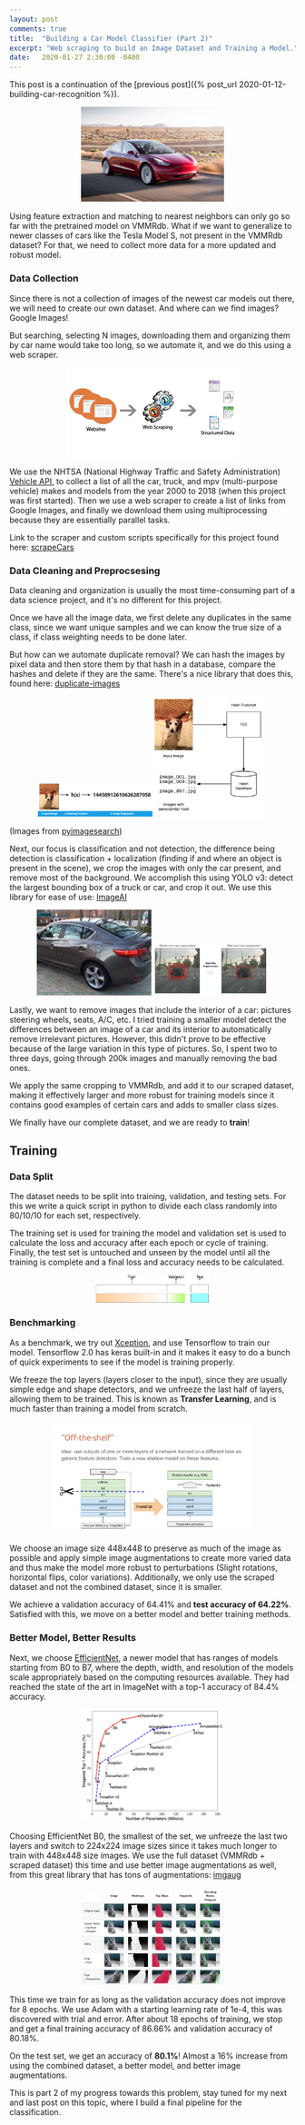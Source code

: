 ```yaml
---
layout: post
comments: true
title:  "Building a Car Model Classifier (Part 2)"
excerpt: "Web scraping to build an Image Dataset and Training a Model."
date:   2020-01-27 2:30:00 -0400
---
```


This post is a continuation of the [previous post]({% post_url 2020-01-12-building-car-recognition %}).

<center><img  src="/assets/building-car-recognition-part-2/tesla-model-3.jpg"  width="50%"></center>

Using feature extraction and matching to nearest neighbors can only go so far with the pretrained model on VMMRdb. What if we want to generalize to newer classes of cars like the Tesla Model S, not present in the VMMRdb dataset? For that, we need to collect more data for a more updated and robust model.

### Data Collection

Since there is not a collection of images of the newest car models out there, we will need to create our own dataset. And where can we find images? Google Images!

But searching, selecting N images, downloading them and organizing them by car name would take too long, so we automate it, and we do this using a web scraper. 

<center><img  src="/assets/building-car-recognition-part-2/web-scraping.jpg"  width="60%"></center>

We use the NHTSA (National Highway Traffic and Safety Administration) [Vehicle API](https://vpic.nhtsa.dot.gov/api/), to collect a list of all the car, truck, and mpv (multi-purpose vehicle) makes and models from the year 2000 to 2018 (when this project was first started). Then we use a web scraper to create a list of links from Google Images, and finally we download them using multiprocessing because they are essentially parallel tasks. 

Link to the scraper and custom scripts specifically for this project found here: [scrapeCars](https://github.com/wasdkhan/scrapeCars)

### Data Cleaning and Preprocsesing

Data cleaning and organization is usually the most time-consuming part of a data science project, and it's no different for this project.

Once we have all the image data, we first delete any duplicates in the same class, since we want unique samples and we can know the true size of a class, if class weighting needs to be done later. 

But how can we automate duplicate removal? We can hash the images by pixel data and then store them by that hash in a database, compare the hashes and delete if they are the same. There's a nice library that does this, found here: [duplicate-images](https://github.com/philipbl/duplicate-images)

<center><img  src="/assets/building-car-recognition-part-2/image-hashing-blueprint.png" width="40%"><img  src="/assets/building-car-recognition-part-2/image-hashing.png" width="40%"></center>

(Images from [pyimagesearch](https://www.pyimagesearch.com/2017/11/27/image-hashing-opencv-python/))

Next, our focus is classification and not detection, the difference being detection is classification + localization (finding if and where an object is present in the scene), we crop the images with only the car present, and remove most of the background. We accomplish this using YOLO v3: detect the largest bounding box of a truck or car, and crop it out. We use this library for ease of use: [ImageAI](https://github.com/OlafenwaMoses/ImageAI)

<center>
<img  src="/assets/building-car-recognition-part-2/yolo-detection-result.jpg"  width="40%"> <img  src="/assets/building-car-recognition-part-2/non-max-suppression.png"  width="40%">  
</center>

Lastly, we want to remove images that include the interior of a car: pictures steering wheels, seats, A/C, etc. I tried training a smaller model detect the differences between an image of a car and its interior to automatically remove irrelevant pictures. However, this didn't prove to be effective because of the large variation in this type of pictures. So, I spent two to three days, going through 200k images and manually removing the bad ones.

We apply the same cropping to VMMRdb, and add it to our scraped dataset, making it effectively larger and more robust for training models since it contains good examples of certain cars and adds to smaller class sizes.

We finally have our complete dataset, and we are ready to **train**!

## Training

### Data Split

The dataset needs to be split into training, validation, and testing sets. For this we write a quick script in python to divide each class randomly into 80/10/10 for each set, respectively. 

The training set is used for training the model and validation set is used to calculate the loss and accuracy after each epoch or cycle of training. Finally, the test set is untouched and unseen by the model until all the training is complete and a final loss and accuracy needs to be calculated. 

<center><img  src="/assets/building-car-recognition-part-2/train-val-test-split.png" width="40%"></center>

### Benchmarking

As a benchmark, we try out [Xception](https://arxiv.org/abs/1610.02357), and use Tensorflow to train our model. Tensorflow 2.0 has keras built-in and it makes it easy to do a bunch of quick experiments to see if the model is training properly. 

We freeze the top layers (layers closer to the input), since they are usually simple edge and shape detectors, and we unfreeze the last half of layers, allowing them to be trained. This is known as **Transfer Learning**, and is much faster than training a model from scratch.

<center><img  src="/assets/building-car-recognition-part-2/transfer-learning-lecture-notes.jpeg" width="70%"></center>

We choose an image size 448x448 to preserve as much of the image as possible and apply simple image augmentations to create more varied data and thus make the model more robust to perturbations (Slight rotations, horizontal flips, color variations). Additionally, we only use the scraped dataset and not the combined dataset, since it is smaller. 

We achieve a validation accuracy of 64.41% and **test accuracy of 64.22%**. Satisfied with this, we move on a better model and better training methods.

### Better Model, Better Results

Next, we choose [EfficientNet](https://arxiv.org/abs/1905.11946), a newer model that has ranges of models starting from B0 to B7, where the depth, width, and resolution of the models scale appropriately based on the computing resources available. They had reached the state of the art in ImageNet with a top-1 accuracy of 84.4% accuracy.

<center><img  src="/assets/building-car-recognition-part-2/efficientnet-accuracies.png" width="50%"></center>

Choosing EfficientNet B0, the smallest of the set, we unfreeze the last two layers and switch to 224x224 image sizes since it takes much longer to train with 448x448 size images. We use the full dataset (VMMRdb + scraped dataset) this time and use better image augmentations as well, from this great library that has tons of augmentations: [imgaug](https://github.com/aleju/imgaug)

<center><img  src="/assets/building-car-recognition-part-2/imgaug.jpg"  width="50%"></center>

This time we train for as long as the validation accuracy does not improve for 8 epochs. We use Adam with a starting learning rate of 1e-4, this was discovered with trial and error. After about 18 epochs of training, we stop and get a final training accuracy of 86.66% and validation accuracy of 80.18%. 

On the test set, we get an accuracy of **80.1%**! Almost a 16% increase from using the combined dataset, a better model, and better image augmentations.

This is part 2 of my progress towards this problem, stay tuned for my next and last post on this topic, where I build a final pipeline for the classification.